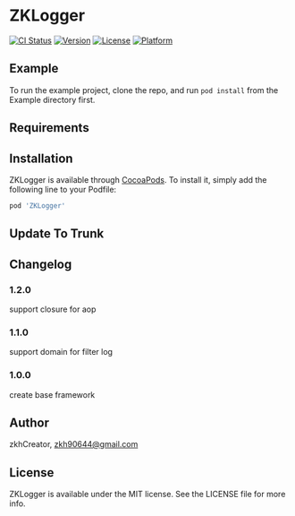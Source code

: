# ZKLogger

[![CI Status](https://img.shields.io/travis/zkhCreator/ZKLogger.svg?style=flat)](https://travis-ci.org/zkhCreator/ZKLogger)
[![Version](https://img.shields.io/cocoapods/v/ZKLogger.svg?style=flat)](https://cocoapods.org/pods/ZKLogger)
[![License](https://img.shields.io/cocoapods/l/ZKLogger.svg?style=flat)](https://cocoapods.org/pods/ZKLogger)
[![Platform](https://img.shields.io/cocoapods/p/ZKLogger.svg?style=flat)](https://cocoapods.org/pods/ZKLogger)

## Example

To run the example project, clone the repo, and run `pod install` from the Example directory first.

## Requirements

## Installation

ZKLogger is available through [CocoaPods](https://cocoapods.org). To install
it, simply add the following line to your Podfile:

```ruby
pod 'ZKLogger'
```

## Update To Trunk

## Changelog

### 1.2.0

support closure for aop

### 1.1.0

support domain for filter log

### 1.0.0

create base framework

## Author

zkhCreator, zkh90644@gmail.com

## License

ZKLogger is available under the MIT license. See the LICENSE file for more info.
